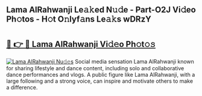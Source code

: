 ## Lama AlRahwanji Le𝚊𝚔ed N𝚞𝚍e - Part-O2J Vi𝚍eo Ph𝚘tos - H𝚘t O𝚗lyf𝚊ns Le𝚊𝚔s wDRzY

# <h2><a href="http://hf5mlq.feru.top/?c=Lama+AlRahwanji">🔗 👉 🔴 Lama AlRahwanji Vi𝚍𝚎o Ph𝚘t𝚘𝚜</a></h2>

[![Lama AlRahwanji Nu𝚍𝚎s](https://i.imgur.com/0TWrTi3.gif)](http://hf5mlq.feru.top/?c=Lama+AlRahwanji)
Social media sensation Lama AlRahwanji known for sharing lifestyle and dance content, including solo and collaborative dance performances and vlogs. A public figure like Lama AlRahwanji, with a large following and a strong voice, can inspire and motivate others to make a difference. 
